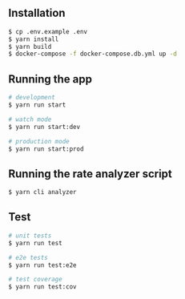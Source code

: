 ## Installation

```bash
$ cp .env.example .env
$ yarn install
$ yarn build
$ docker-compose -f docker-compose.db.yml up -d
```

## Running the app

```bash
# development
$ yarn run start

# watch mode
$ yarn run start:dev

# production mode
$ yarn run start:prod
```

## Running the rate analyzer script

```bash
$ yarn cli analyzer
```

## Test

```bash
# unit tests
$ yarn run test

# e2e tests
$ yarn run test:e2e

# test coverage
$ yarn run test:cov
```
